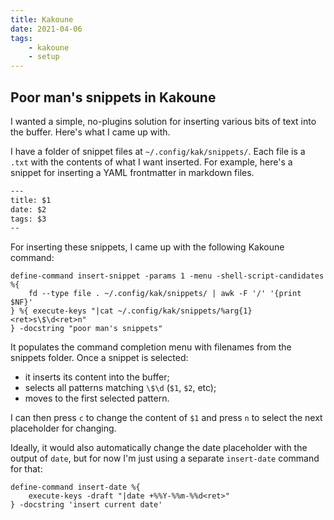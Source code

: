 ```yaml
---
title: Kakoune
date: 2021-04-06
tags:
	- kakoune
	- setup
---
```


## Poor man's snippets in Kakoune

I wanted a simple, no-plugins solution for inserting various bits of text into
the buffer. Here's what I came up with.

I have a folder of snippet files at `~/.config/kak/snippets/`. Each file is a
`.txt` with the contents of what I want inserted. For example, here's a snippet
for inserting a YAML frontmatter in markdown files.

```txt
---
title: $1
date: $2
tags: $3
--
```

For inserting these snippets, I came up with the following Kakoune command:

```
define-command insert-snippet -params 1 -menu -shell-script-candidates %{
    fd --type file . ~/.config/kak/snippets/ | awk -F '/' '{print $NF}'
} %{ execute-keys "|cat ~/.config/kak/snippets/%arg{1}<ret>s\$\d<ret>n"
} -docstring "poor man's snippets"
```

It populates the command completion menu with filenames from the snippets
folder. Once a snippet is selected:

- it inserts its content into the buffer;
- selects all patterns matching `\$\d` (`$1`, `$2`, etc);
- moves to the first selected pattern.

I can then press `c` to change the content of `$1` and press `n` to select the
next placeholder for changing.

Ideally, it would also automatically change the date placeholder with the output
of `date`, but for now I'm just using a separate `insert-date` command for that:

```
define-command insert-date %{
    execute-keys -draft "|date +%%Y-%%m-%%d<ret>"
} -docstring 'insert current date'
```
